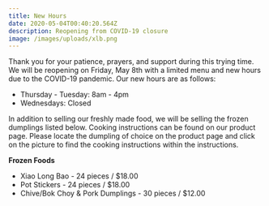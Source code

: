 ```yaml
---
title: New Hours
date: 2020-05-04T00:40:20.564Z
description: Reopening from COVID-19 closure
image: /images/uploads/xlb.png
---
```

Thank you for your patience, prayers, and support during this trying time. We will be reopening on Friday, May 8th with a limited menu and new hours due to the COVID-19 pandemic. Our new hours are as follows:

* Thursday - Tuesday: 8am - 4pm
* Wednesdays: Closed 

In addition to selling our freshly made food, we will be selling the frozen dumplings listed below. Cooking instructions can be found on our product page. Please locate the dumpling of choice on the product page and click on the picture to find the cooking instructions within the instructions. 

**Frozen Foods** 

* Xiao Long Bao - 24 pieces / $18.00
* Pot Stickers - 24 pieces / $18.00
* Chive/Bok Choy & Pork Dumplings - 30 pieces / $12.00